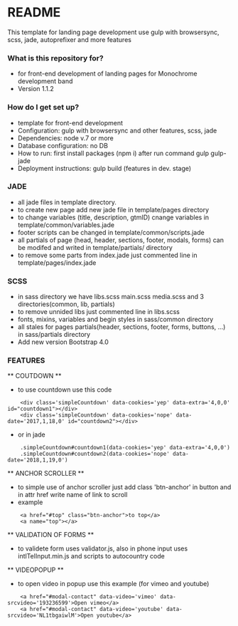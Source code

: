 # README #

This template for landing page development use gulp with browsersync, scss, jade, autoprefixer and more features

### What is this repository for? ###

* for front-end development of landing pages for Monochrome development band
* Version 1.1.2

### How do I get set up? ###

* template for front-end development
* Configuration: gulp with browsersync and other features, scss, jade
* Dependencies: node v.7 or more
* Database configuration: no DB
* How to run: first install packages (npm i) after run command gulp gulp-jade
* Deployment instructions: gulp build (features in dev. stage)


### JADE ###

* all jade files in template directory.
* to create new page add new jade file in template/pages directory
* to change variables (title, description, gtmID) cnange variables in template/common/variables.jade
* footer scripts can be changed in template/common/scripts.jade
* all partials of page (head, header, sections, footer, modals, forms) can be modifed and writed in template/partials/ directory
* to remove some parts from index.jade just commented line in template/pages/index.jade

### SCSS ###
* in sass directory we have libs.scss main.scss media.scss and 3 directories(common, lib, partials)
* to remove unnided libs just commented line in libs.scss
* fonts, mixins, variables and begin styles in sass/common directory
* all stales for pages partials(header, sections, footer, forms, buttons, ...) in sass/partials directory
* Add new version Bootstrap 4.0



### FEATURES ###

** COUTDOWN **
* to use countdown use this code
```
	<div class='simpleCountdown' data-cookies='yep' data-extra='4,0,0' id="countdown1"></div>
	<div class='simpleCountdown' data-cookies='nope' data-date='2017,1,18,0' id="countdown2"></div>
```
* or in jade
```
	.simpleCountdown#countdown1(data-cookies='yep' data-extra='4,0,0')
	.simpleCountdown#countdown2(data-cookies='nope' data-date='2018,1,19,0')
```

** ANCHOR SCROLLER **
* to simple use of anchor scroller just add class 'btn-anchor' in button and in attr href write name of link to scroll
* example
```
	<a href="#top" class="btn-anchor">to top</a>
	<a name="top"></a>
```

** VALIDATION OF FORMS **
* to validete form uses validator.js, also in phone input uses intlTelInput.min.js and scripts to autocountry code

** VIDEOPOPUP **
* to open video in popup use this example (for vimeo and youtube)
```
	<a href="#modal-contact" data-video='vimeo' data-srcvideo='193236599'>Open vimeo</a>
	<a href="#modal-contact" data-video='youtube' data-srcvideo='NL1tbgaiwlM'>Open youtube</a>
```
